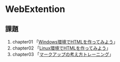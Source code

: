 # WebExtention

## 課題
1. chapter01 「[Windows環境でHTMLを作ってみよう](chapter01/file:///C:/Users/n20002/Desktop/WebExtention/chapter01/ch01-firsthtml-win.html)」  
2. chapter02 「[Linux環境でHTMLを作ってみよう](chapter02/file:///C:/Users/n20002/Desktop/WebExtention/chapter02/ch02-firsthtml-linux.html)」
3. chapter03 「[マークアップの考え方トレーニング](chapter03/ch03-markuptag1.html)」
